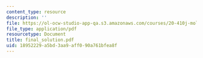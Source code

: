 ```yaml
---
content_type: resource
description: ''
file: https://ol-ocw-studio-app-qa.s3.amazonaws.com/courses/20-410j-molecular-cellular-and-tissue-biomechanics-be-410j-spring-2003/18952229a5bd3aa9aff090a761bfea8f_final_solution.pdf
file_type: application/pdf
resourcetype: Document
title: final_solution.pdf
uid: 18952229-a5bd-3aa9-aff0-90a761bfea8f
---
```

